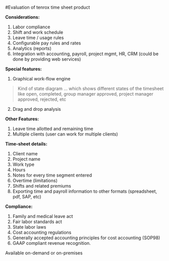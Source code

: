 #Evaluation of tenrox time sheet product

**Considerations:**
1. Labor compliance
2. Shift and work schedule
3. Leave time / usage rules
4. Configurable pay rules and rates
5. Analytics (reports)
6. Integration with accounting, payroll, project mgmt, HR, CRM (could be done by providing web services)

**Special features:**
1. Graphical work-flow engine
> Kind of state diagram ... which shows different states of the timesheet like open, completed, group manager approved, project manager approved, rejected, etc
2. Drag and drop analysis

**Other Features:**
1. Leave time allotted and remaining time
2. Multiple clients (user can work for multiple clients)

**Time-sheet details:**
1. Client name
2. Project name
3. Work type
4. Hours
5. Notes for every time segment entered
6. Overtime (limitations)
7. Shifts and related premiums
8. Exporting time and payroll information to other formats (spreadsheet, pdf, SAP, etc)

**Compliance:**
1. Family and medical leave act
2. Fair labor standards act
3. State labor laws
4. Cost accounting regulations
5. Generally accepted accounting principles for cost accounting (SOP98)
6. GAAP compliant revenue recognition.

Available on-demand or on-premises